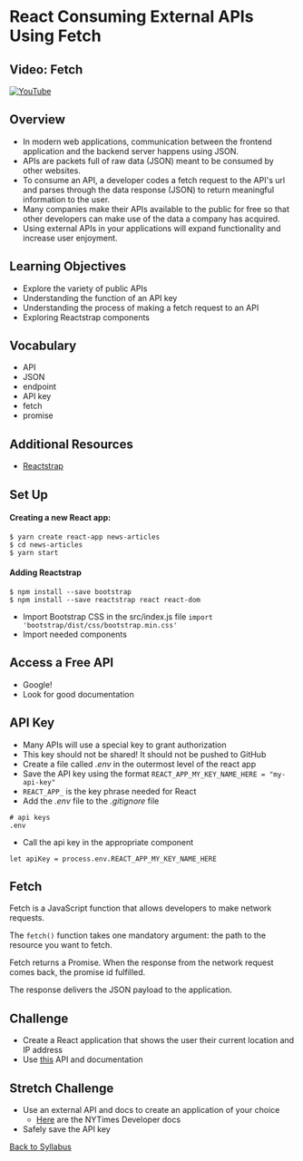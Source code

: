 # React Consuming External APIs Using Fetch

## Video: Fetch
[![YouTube](http://img.youtube.com/vi/Law40pSLeHM/0.jpg)](https://www.youtube.com/watch?v=Law40pSLeHM)

## Overview
- In modern web applications, communication between the frontend application and the backend server happens using JSON.
- APIs are packets full of raw data (JSON) meant to be consumed by other websites.
- To consume an API, a developer codes a fetch request to the API's url and parses through the data response (JSON) to return meaningful information to the user.
- Many companies make their APIs available to the public for free so that other developers can make use of the data a company has acquired.
- Using external APIs in your applications will expand functionality and increase user enjoyment.

## Learning Objectives
- Explore the variety of public APIs
- Understanding the function of an API key
- Understanding the process of making a fetch request to an API
- Exploring Reactstrap components

## Vocabulary
- API
- JSON
- endpoint
- API key
- fetch
- promise

## Additional Resources
- <a href="https://reactstrap.github.io/components/listgroup/" target="blank">Reactstrap</a>

## Set Up

#### Creating a new React app:
```
$ yarn create react-app news-articles
$ cd news-articles
$ yarn start
```

#### Adding Reactstrap
```
$ npm install --save bootstrap
$ npm install --save reactstrap react react-dom
```
- Import Bootstrap CSS in the src/index.js file `import 'bootstrap/dist/css/bootstrap.min.css'`
- Import needed components

## Access a Free API
- Google!
- Look for good documentation


## API Key
- Many APIs will use a special key to grant authorization
- This key should not be shared! It should not be pushed to GitHub
- Create a file called *.env* in the outermost level of the react app
- Save the API key using the format `REACT_APP_MY_KEY_NAME_HERE = "my-api-key"`
- `REACT_APP_` is the key phrase needed for React
- Add the *.env* file to the *.gitignore* file
```
# api keys
.env
```
- Call the api key in the appropriate component
```
let apiKey = process.env.REACT_APP_MY_KEY_NAME_HERE
```

## Fetch
Fetch is a JavaScript function that allows developers to make network requests.

The `fetch()` function takes one mandatory argument: the path to the resource you want to fetch.

Fetch returns a Promise. When the response from the network request comes back, the promise id fulfilled.

The response delivers the JSON payload to the application.


## Challenge
- Create a React application that shows the user their current location and IP address
- Use [this](https://ipapi.co/api/?shell#complete-location) API and documentation

## Stretch Challenge
- Use an external API and docs to create an application of your choice
  - [Here](https://developer.nytimes.com/) are the NYTimes Developer docs
- Safely save the API key

[Back to Syllabus](../README.md)
